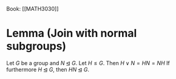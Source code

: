 Book: [[MATH3030]]
# Lemma (Join with normal subgroups)
Let $G$ be a group and $N\unlhd G$.
Let $H\leq G$.
Then $H\vee N= HN=NH$
If furthermore $H\unlhd G$, then $HN\unlhd G$.
